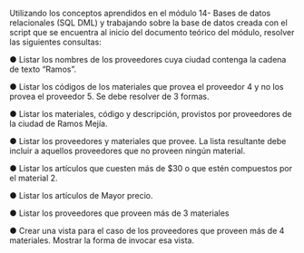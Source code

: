 Utilizando los conceptos aprendidos en el módulo 14- Bases de datos
relacionales (SQL DML) y trabajando sobre la base de datos creada
con el script que se encuentra al inicio del documento teórico del
módulo, resolver las siguientes consultas:


● Listar los nombres de los proveedores cuya ciudad contenga
la cadena de texto “Ramos”.

● Listar los códigos de los materiales que provea el proveedor 4
y no los provea el proveedor 5. Se debe resolver de 3 formas.

● Listar los materiales, código y descripción, provistos por
proveedores de la ciudad de Ramos Mejía.

● Listar los proveedores y materiales que provee. La lista
resultante debe incluir a aquellos proveedores que no proveen
ningún material.

● Listar los artículos que cuesten más de $30 o que estén
compuestos por el material 2.

● Listar los artículos de Mayor precio.

● Listar los proveedores que proveen más de 3 materiales

● Crear una vista para el caso de los proveedores que proveen
más de 4 materiales. Mostrar la forma de invocar esa vista.

